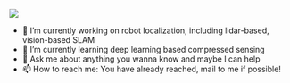 ![](https://capsule-render.vercel.app/api?type=waving&height=200&text=BILL&desc=Please%20visit%20www.bingfeng.tech&fontAlignY=40&color=gradient)

- 🔭 I’m currently working on robot localization, including lidar-based, vision-based SLAM
- 🌱 I’m currently learning deep learning based compressed sensing
- 💬 Ask me about anything you wanna know and maybe I can help
- 📫 How to reach me: You have already reached, mail to me if possible!


